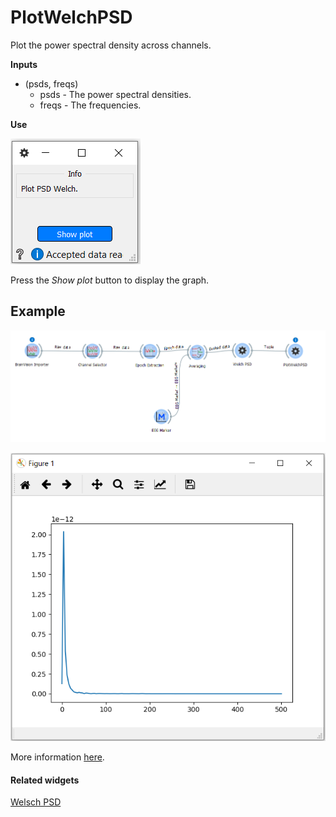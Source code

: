PlotWelchPSD
============
Plot the power spectral density across channels.


**Inputs**
- (psds, freqs)
    - psds - The power spectral densities. 
    - freqs - The frequencies.

**Use**

![](images/plotwelch1.png)

Press the _Show plot_ button to display the graph.

Example
-------

![](images/exa8work.png)

![](images/exa8plot.png)

More information [here](https://mne.tools/0.17/generated/mne.time_frequency.psd_welch.html).

#### Related widgets

[Welsch PSD](WelchPSD.md)